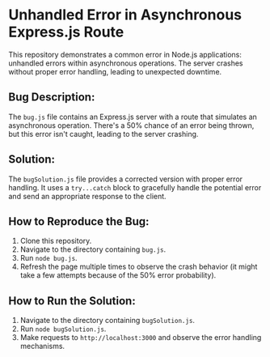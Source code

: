 # Unhandled Error in Asynchronous Express.js Route

This repository demonstrates a common error in Node.js applications: unhandled errors within asynchronous operations.  The server crashes without proper error handling, leading to unexpected downtime.

## Bug Description:
The `bug.js` file contains an Express.js server with a route that simulates an asynchronous operation.  There's a 50% chance of an error being thrown, but this error isn't caught, leading to the server crashing.

## Solution:
The `bugSolution.js` file provides a corrected version with proper error handling. It uses a `try...catch` block to gracefully handle the potential error and send an appropriate response to the client.

## How to Reproduce the Bug:
1. Clone this repository.
2. Navigate to the directory containing `bug.js`.
3. Run `node bug.js`.
4. Refresh the page multiple times to observe the crash behavior (it might take a few attempts because of the 50% error probability).

## How to Run the Solution:
1. Navigate to the directory containing `bugSolution.js`.
2. Run `node bugSolution.js`.
3. Make requests to `http://localhost:3000` and observe the error handling mechanisms.

